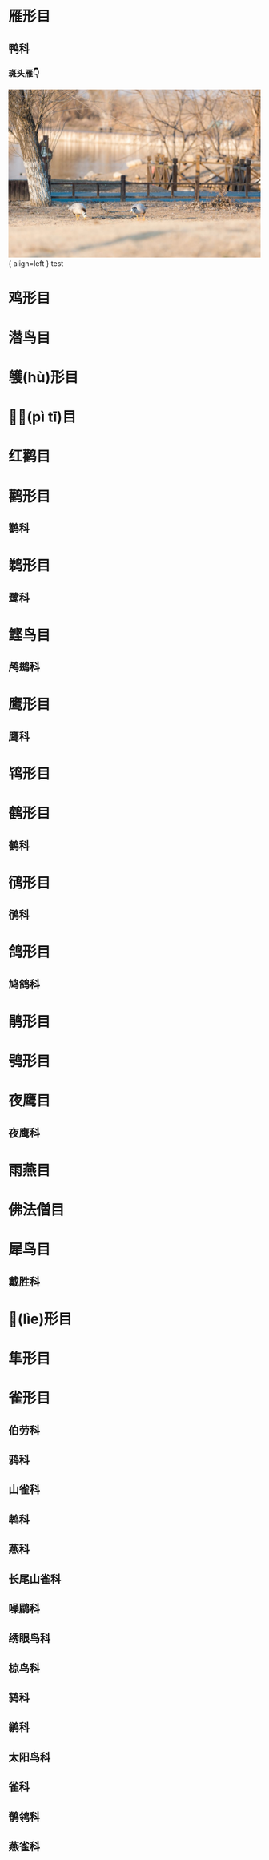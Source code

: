 # 雁形目

## 鸭科

### 斑头雁👇

![斑头雁](./bird/斑头雁.jpg){ align=left } test






# 鸡形目



# 潜鸟目





# 鹱(h&ugrave;)形目



# (p&igrave; t&imacr;)目



# 红鹳目



# 鹳形目

## 鹳科



# 鹈形目

## 鹭科



# 鲣鸟目

## 鸬鹚科



# 鹰形目

## 鹰科



# 鸨形目



# 鹤形目

## 鹤科



# 鸻形目

## 鸻科



# 鸽形目

## 鸠鸽科

# 鹃形目



# 鸮形目



# 夜鹰目

## 夜鹰科



# 雨燕目



# 佛法僧目



# 犀鸟目

## 戴胜科

# (l&igrave;e)形目



# 隼形目



# 雀形目

## 伯劳科

## 鸦科

## 山雀科

## 鹎科

## 燕科

## 长尾山雀科

## 噪鹛科

## 绣眼鸟科

## 椋鸟科

## 鸫科

## 鹟科

## 太阳鸟科

## 雀科

## 鹡鸰科

## 燕雀科



